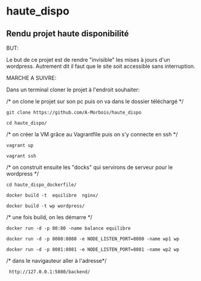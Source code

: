 haute_dispo
===========

Rendu projet haute disponibilité
-------------------------------

BUT:

Le but de ce projet est de rendre "invisible" les mises à jours d'un wordpress.
Autrement dit il faut que le site soit accessible sans interruption.


MARCHE A SUIVRE:

Dans un terminal cloner le projet à l'endroit souhaiter:

 /*  on clone le projet sur son pc puis on va dans le dossier téléchargé */
 
	git clone https://github.com/A-Morbois/haute_dispo

	cd haute_dispo/
	
/* on créer la VM grâce au Vagrantfile puis on s'y connecte en ssh  */

	vagrant up 

	vagrant ssh

/* on construit ensuite les "docks" qui servirons de serveur pour le wordpress */

	cd haute_dispo_dockerfile/

	docker build -t  equilibre  nginx/
	
	docker build -t wp wordpress/
	

/* une fois build, on les démarre */

	docker run -d -p 80:80 -name balance equilibre 
	
	docker run -d -p 8080:8080 -e NODE_LISTEN_PORT=8080 -name wp1 wp
	
	docker run -d -p 8081:8081 -e NODE_LISTEN_PORT=8081 -name wp2 wp

/* dans le navigauteur aller à l'adresse*/

	 http://127.0.0.1:5080/backend/
